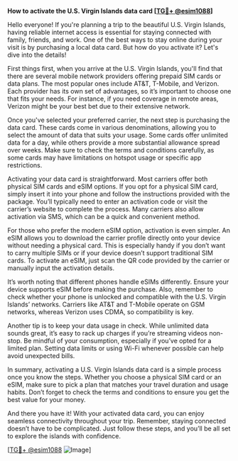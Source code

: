 **How to activate the U.S. Virgin Islands data card [[TG💪+ @esim1088](https://t.me/s/esim1088)]**

Hello everyone! If you're planning a trip to the beautiful U.S. Virgin Islands, having reliable internet access is essential for staying connected with family, friends, and work. One of the best ways to stay online during your visit is by purchasing a local data card. But how do you activate it? Let's dive into the details!

First things first, when you arrive at the U.S. Virgin Islands, you'll find that there are several mobile network providers offering prepaid SIM cards or data plans. The most popular ones include AT&T, T-Mobile, and Verizon. Each provider has its own set of advantages, so it’s important to choose one that fits your needs. For instance, if you need coverage in remote areas, Verizon might be your best bet due to their extensive network.

Once you've selected your preferred carrier, the next step is purchasing the data card. These cards come in various denominations, allowing you to select the amount of data that suits your usage. Some cards offer unlimited data for a day, while others provide a more substantial allowance spread over weeks. Make sure to check the terms and conditions carefully, as some cards may have limitations on hotspot usage or specific app restrictions.

Activating your data card is straightforward. Most carriers offer both physical SIM cards and eSIM options. If you opt for a physical SIM card, simply insert it into your phone and follow the instructions provided with the package. You’ll typically need to enter an activation code or visit the carrier’s website to complete the process. Many carriers also allow activation via SMS, which can be a quick and convenient method.

For those who prefer the modern eSIM option, activation is even simpler. An eSIM allows you to download the carrier profile directly onto your device without needing a physical card. This is especially handy if you don’t want to carry multiple SIMs or if your device doesn’t support traditional SIM cards. To activate an eSIM, just scan the QR code provided by the carrier or manually input the activation details.

It’s worth noting that different phones handle eSIMs differently. Ensure your device supports eSIM before making the purchase. Also, remember to check whether your phone is unlocked and compatible with the U.S. Virgin Islands’ networks. Carriers like AT&T and T-Mobile operate on GSM networks, whereas Verizon uses CDMA, so compatibility is key.

Another tip is to keep your data usage in check. While unlimited data sounds great, it’s easy to rack up charges if you’re streaming videos non-stop. Be mindful of your consumption, especially if you’ve opted for a limited plan. Setting data limits or using Wi-Fi whenever possible can help avoid unexpected bills.

In summary, activating a U.S. Virgin Islands data card is a simple process once you know the steps. Whether you choose a physical SIM card or an eSIM, make sure to pick a plan that matches your travel duration and usage habits. Don’t forget to check the terms and conditions to ensure you get the best value for your money.

And there you have it! With your activated data card, you can enjoy seamless connectivity throughout your trip. Remember, staying connected doesn’t have to be complicated. Just follow these steps, and you’ll be all set to explore the islands with confidence.

[[TG💪+ @esim1088](https://t.me/s/esim1088) ![Image](https://i.postimg.cc/Y0z9fWf4/image.png)]